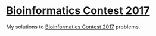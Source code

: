 # [Bioinformatics Contest 2017](http://bioinf.me/online/contest2017)

My solutions to [Bioinformatics Contest 2017](http://bioinf.me/online/contest2017) problems.


